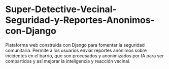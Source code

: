 # Super-Detective-Vecinal-Seguridad-y-Reportes-Anonimos-con-Django
Plataforma web construida con Django para fomentar la seguridad comunitaria. Permite a los usuarios enviar reportes anónimos sobre incidentes en el barrio, que son procesados y anonimizados por IA para ser compartidos y así mejorar la inteligencia y reacción vecinal.
